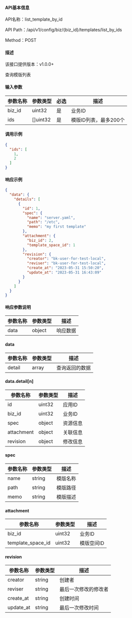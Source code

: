 #### API基本信息

API名称：list_template_by_id

API Path：/api/v1/config/biz/{biz_id}/templates/list_by_ids

Method：POST

#### 描述

该接口提供版本：v1.0.0+

查询模版列表

#### 输入参数

| 参数名称 | 参数类型 | 必选 | 描述                  |
| -------- | -------- | ---- | --------------------- |
| biz_id   | uint32   | 是   | 业务ID                |
| ids      | []uint32 | 是   | 模版ID列表，最多200个 |

#### 调用示例

```json
{
  "ids": [
    1,
    2
  ]
}
```

#### 响应示例

```json
{
  "data": {
    "details": [
      {
        "id": 1,
        "spec": {
          "name": "server.yaml",
          "path": "/etc",
          "memo": "my first template"
        },
        "attachment": {
          "biz_id": 2,
          "template_space_id": 1
        },
        "revision": {
          "creator": "bk-user-for-test-local",
          "reviser": "bk-user-for-test-local",
          "create_at": "2023-05-31 15:50:20",
          "update_at": "2023-05-31 16:43:09"
        }
      }
    ]
  }
}
```

#### 响应参数说明

| 参数名称 | 参数类型 | 描述     |
| -------- | -------- | -------- |
| data     | object   | 响应数据 |

#### data

| 参数名称 | 参数类型 | 描述           |
| -------- | -------- | -------------- |
| detail   | array    | 查询返回的数据 |

#### data.detail[n]

| 参数名称   | 参数类型 | 描述     |
| ---------- | -------- | -------- |
| id         | uint32   | 应用ID   |
| biz_id     | uint32   | 业务ID   |
| spec       | object   | 资源信息 |
| attachment | object   | 关联信息 |
| revision   | object   | 修改信息 |

#### spec

| 参数名称     | 参数类型 | 描述         |
| ------------ | -------- | ------------ |
| name         | string   | 模版名称     |
| path | string   | 模版路径 |
| memo | string   | 模版描述 |

#### attachment

| 参数名称          | 参数类型 | 描述       |
| ----------------- | -------- | ---------- |
| biz_id            | uint32   | 业务ID     |
| template_space_id | uint32   | 模版空间ID |

#### revision

| 参数名称  | 参数类型 | 描述                 |
| --------- | -------- | -------------------- |
| creator   | string   | 创建者               |
| reviser   | string   | 最后一次修改的修改者 |
| create_at | string   | 创建时间             |
| update_at | string   | 最后一次修改时间     |
